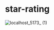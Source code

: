 # star-rating


![localhost_5173_ (1)](https://github.com/ak000ay/star-rating/assets/48002846/c6a6c855-eab0-4bea-aa26-4971a74521eb)

